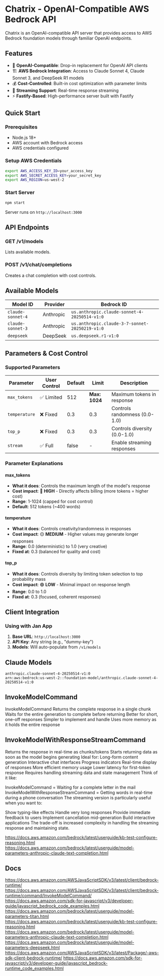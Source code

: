 # Chatrix - OpenAI-Compatible AWS Bedrock API

Chatrix is an OpenAI-compatible API server that provides access to AWS Bedrock foundation models through familiar OpenAI endpoints.

## Features

- 🔌 **OpenAI-Compatible**: Drop-in replacement for OpenAI API clients
- 🏗️ **AWS Bedrock Integration**: Access to Claude Sonnet 4, Claude Sonnet 3, and DeepSeek R1 models
- 💰 **Cost-Controlled**: Built-in cost optimization with parameter limits
- 🚀 **Streaming Support**: Real-time response streaming
- ⚡ **Fastify-Based**: High-performance server built with Fastify

## Quick Start

### Prerequisites
- Node.js 18+
- AWS account with Bedrock access
- AWS credentials configured

### Setup AWS Credentials
```bash
export AWS_ACCESS_KEY_ID=your_access_key
export AWS_SECRET_ACCESS_KEY=your_secret_key
export AWS_REGION=us-west-2
```

### Start Server
```bash
npm start
```
Server runs on `http://localhost:3000`

## API Endpoints

### GET /v1/models
Lists available models.

### POST /v1/chat/completions
Creates a chat completion with cost controls.

## Available Models

| Model ID | Provider | Bedrock ID |
|----------|----------|------------|
| `claude-sonnet-4` | Anthropic | `us.anthropic.claude-sonnet-4-20250514-v1:0` |
| `claude-sonnet-3` | Anthropic | `us.anthropic.claude-3-7-sonnet-20250219-v1:0` |
| `deepseek` | DeepSeek | `us.deepseek.r1-v1:0` |

## Parameters & Cost Control

### Supported Parameters

| Parameter | User Control | Default | Limit | Description |
|-----------|--------------|---------|-------|-------------|
| `max_tokens` | ✅ Limited | 512 | **Max: 1024** | Maximum tokens in response |
| `temperature` | ❌ Fixed | 0.3 | 0.3 | Controls randomness (0.0-1.0) |
| `top_p` | ❌ Fixed | 0.3 | 0.3 | Controls diversity (0.0-1.0) |
| `stream` | ✅ Full | false | - | Enable streaming responses |

### Parameter Explanations

#### max_tokens
- **What it does**: Controls the maximum length of the model's response
- **Cost impact**: 🔴 **HIGH** - Directly affects billing (more tokens = higher cost)
- **Range**: 1-1024 (capped for cost control)
- **Default**: 512 tokens (~400 words)

#### temperature
- **What it does**: Controls creativity/randomness in responses
- **Cost impact**: 🟡 **MEDIUM** - Higher values may generate longer responses
- **Range**: 0.0 (deterministic) to 1.0 (very creative)
- **Fixed at**: 0.3 (balanced for quality and cost)

#### top_p
- **What it does**: Controls diversity by limiting token selection to top probability mass
- **Cost impact**: 🟢 **LOW** - Minimal impact on response length
- **Range**: 0.0 to 1.0
- **Fixed at**: 0.3 (focused, coherent responses)

## Client Integration

### Using with Jan App
1. **Base URL**: `http://localhost:3000`
2. **API Key**: Any string (e.g., "dummy-key")
3. **Models**: Will auto-populate from `/v1/models`


## Claude Models 
```
anthropic.claude-sonnet-4-20250514-v1:0
arn:aws:bedrock:us-west-2::foundation-model/anthropic.claude-sonnet-4-20250514-v1:0
```

## InvokeModelCommand

InvokeModelCommand
Returns the complete response in a single chunk
Waits for the entire generation to complete before returning
Better for short, one-off responses
Simpler to implement and handle
Uses more memory as it holds the entire response
## InvokeModelWithResponseStreamCommand
Returns the response in real-time as chunks/tokens
Starts returning data as soon as the model begins generating
Ideal for:
Long-form content generation
Interactive chat interfaces
Progress indicators
Real-time display of responses
More efficient memory usage
Lower latency for first-token response
Requires handling streaming data and state management
Think of it like:

InvokeModelCommand = Waiting for a complete letter in the mail
InvokeModelWithResponseStreamCommand = Getting words in real-time during a phone conversation
The streaming version is particularly useful when you want to:

Show typing-like effects
Handle very long responses
Provide immediate feedback to users
Implement cancellation mid-generation
Build interactive applications
The trade-off is increased complexity in handling the streaming response and maintaining state.

https://docs.aws.amazon.com/bedrock/latest/userguide/kb-test-configure-reasoning.html
https://docs.aws.amazon.com/bedrock/latest/userguide/model-parameters-anthropic-claude-text-completion.html

## Docs
https://docs.aws.amazon.com/AWSJavaScriptSDK/v3/latest/client/bedrock-runtime/
https://docs.aws.amazon.com/AWSJavaScriptSDK/v3/latest/client/bedrock-runtime/command/InvokeModelCommand/
https://docs.aws.amazon.com/sdk-for-javascript/v3/developer-guide/javascript_bedrock_code_examples.html
https://docs.aws.amazon.com/bedrock/latest/userguide/model-parameters-titan.html
https://docs.aws.amazon.com/bedrock/latest/userguide/kb-test-configure-reasoning.html
https://docs.aws.amazon.com/bedrock/latest/userguide/model-parameters-anthropic-claude-text-completion.html
https://docs.aws.amazon.com/bedrock/latest/userguide/model-parameters-deepseek.html
https://docs.aws.amazon.com/AWSJavaScriptSDK/v3/latest/Package/-aws-sdk-client-bedrock-runtime/
https://docs.aws.amazon.com/sdk-for-javascript/v3/developer-guide/javascript_bedrock-runtime_code_examples.html
